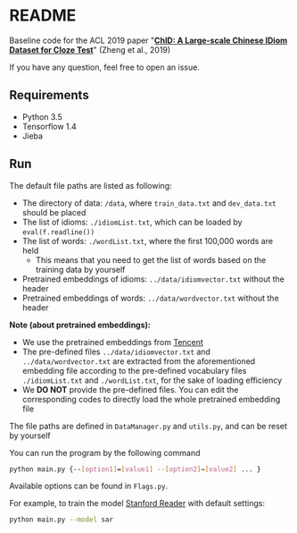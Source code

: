 # README

Baseline code for the ACL 2019 paper "**[ChID: A Large-scale Chinese IDiom Dataset for Cloze Test](https://arxiv.org/abs/1906.01265)**" (Zheng et al., 2019)

If you have any question, feel free to open an issue.

## Requirements

- Python 3.5
- Tensorflow 1.4
- Jieba

## Run

The default file paths are listed as following:

- The directory of data: `/data`, where `train_data.txt` and `dev_data.txt` should be placed
- The list of idioms: `./idiomList.txt`, which can be loaded by `eval(f.readline())`
- The list of words: `./wordList.txt`, where the first 100,000 words are held
  - This means that you need to get the list of words based on the training data by yourself
- Pretrained embeddings of idioms: `../data/idiomvector.txt` without the header
- Pretrained embeddings of words: `../data/wordvector.txt` without the header

**Note (about pretrained embeddings):** 

- We use the pretrained embeddings from [Tencent](https://ai.tencent.com/ailab/nlp/embedding.html)
- The pre-defined files `../data/idiomvector.txt` and `../data/wordvector.txt` are extracted from the aforementioned embedding file according to the pre-defined vocabulary files `./idiomList.txt` and `./wordList.txt`, for the sake of loading efficiency
- We **DO NOT** provide the pre-defined files. You can edit the corresponding codes to directly load the whole pretrained embedding file

The file paths are defined in `DataManager.py` and `utils.py`, and can be reset by yourself

You can run the program by the following command

```bash
python main.py {--[option1]=[value1] --[option2]=[value2] ... }
```

Available options can be found in `Flags.py`.

For example, to train the model [Stanford Reader](https://www.aclweb.org/anthology/P16-1223) with default settings:

```bash
python main.py --model sar
```

